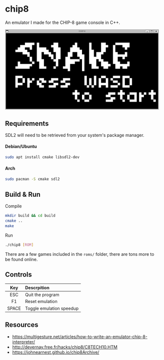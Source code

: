 # chip8

An emulator I made for the CHIP-8 game console in C++.

![Screenshot](./screenshot.png)

## Requirements

SDL2 will need to be retrieved from your system's package manager.

#### Debian/Ubuntu

```bash
sudo apt install cmake libsdl2-dev
```

#### Arch

```bash
sudo pacman -S cmake sdl2
```

## Build & Run

Compile

```bash
mkdir build && cd build
cmake ..
make
```

Run

```bash
./chip8 [ROM]
```

There are a few games included in the `roms/` folder, there are tons more to be found online.

## Controls

|Key |Descrpition |
|:---:|:-----------------------|
|ESC |Quit the program |
|F1 |Reset emulation |
|SPACE|Toggle emulation speedup|

## Resources

- <https://multigesture.net/articles/how-to-write-an-emulator-chip-8-interpreter/>
- <http://devernay.free.fr/hacks/chip8/C8TECH10.HTM>
- <https://johnearnest.github.io/chip8Archive/>
